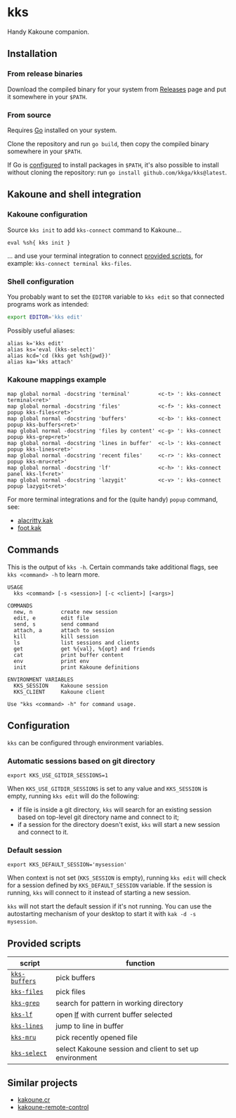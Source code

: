 # kks

Handy Kakoune companion.

## Installation

### From release binaries

Download the compiled binary for your system from
[Releases](https://github.com/kkga/kks/releases) page and put it somewhere in
your `$PATH`.

### From source

Requires [Go](https://golang.org/) installed on your system.

Clone the repository and run `go build`, then copy the compiled binary somewhere
in your `$PATH`.

If Go is [configured](https://golang.org/ref/mod#go-install) to install packages
in `$PATH`, it's also possible to install without cloning the repository: run
`go install github.com/kkga/kks@latest`.

## Kakoune and shell integration

### Kakoune configuration

Source `kks init` to add `kks-connect` command to Kakoune...

```kak
eval %sh{ kks init }
```

... and use your terminal integration to connect
[provided scripts](#provided-scripts), for example:
`kks-connect terminal kks-files`.

### Shell configuration

You probably want to set the `EDITOR` variable to `kks edit` so that connected
programs work as intended:

```sh
export EDITOR='kks edit'
```

Possibly useful aliases:

```
alias k='kks edit'
alias ks='eval (kks-select)'
alias kcd='cd (kks get %sh{pwd})'
alias ka='kks attach'
```

### Kakoune mappings example

```kak
map global normal -docstring 'terminal'         <c-t> ': kks-connect terminal<ret>'
map global normal -docstring 'files'            <c-f> ': kks-connect popup kks-files<ret>'
map global normal -docstring 'buffers'          <c-b> ': kks-connect popup kks-buffers<ret>'
map global normal -docstring 'files by content' <c-g> ': kks-connect popup kks-grep<ret>'
map global normal -docstring 'lines in buffer'  <c-l> ': kks-connect popup kks-lines<ret>'
map global normal -docstring 'recent files'     <c-r> ': kks-connect popup kks-mru<ret>'
map global normal -docstring 'lf'               <c-h> ': kks-connect panel kks-lf<ret>'
map global normal -docstring 'lazygit'          <c-v> ': kks-connect popup lazygit<ret>'
```

For more terminal integrations and for the (quite handy) `popup` command, see:

- [alacritty.kak](https://github.com/alexherbo2/alacritty.kak)
- [foot.kak](https://github.com/kkga/foot.kak)

## Commands

This is the output of `kks -h`. Certain commands take additional flags, see
`kks <command> -h` to learn more.

```
USAGE
  kks <command> [-s <session>] [-c <client>] [<args>]

COMMANDS
  new, n         create new session
  edit, e        edit file
  send, s        send command
  attach, a      attach to session
  kill           kill session
  ls             list sessions and clients
  get            get %{val}, %{opt} and friends
  cat            print buffer content
  env            print env
  init           print Kakoune definitions

ENVIRONMENT VARIABLES
  KKS_SESSION    Kakoune session
  KKS_CLIENT     Kakoune client

Use "kks <command> -h" for command usage.
```

## Configuration

`kks` can be configured through environment variables.

### Automatic sessions based on git directory

```
export KKS_USE_GITDIR_SESSIONS=1
```

When `KKS_USE_GITDIR_SESSIONS` is set to any value and `KKS_SESSION` is empty,
running `kks edit` will do the following:

- if file is inside a git directory, `kks` will search for an existing session
  based on top-level git directory name and connect to it;
- if a session for the directory doesn't exist, `kks` will start a new session
  and connect to it.

### Default session

```
export KKS_DEFAULT_SESSION='mysession'
```

When context is not set (`KKS_SESSION` is empty), running `kks edit` will check
for a session defined by `KKS_DEFAULT_SESSION` variable. If the session is
running, `kks` will connect to it instead of starting a new session.

`kks` will not start the default session if it's not running. You can use the
autostarting mechanism of your desktop to start it with `kak -d -s mysession`.

## Provided scripts

| script                                 | function                                                |
| -------------------------------------- | ------------------------------------------------------- |
| [`kks-buffers`](./scripts/kks-buffers) | pick buffers                                            |
| [`kks-files`](./scripts/kks-files)     | pick files                                              |
| [`kks-grep`](./scripts/kks-grep)       | search for pattern in working directory                 |
| [`kks-lf`](./scripts/kks-lf)           | open [lf] with current buffer selected                  |
| [`kks-lines`](./scripts/kks-lines)     | jump to line in buffer                                  |
| [`kks-mru`](./scripts/kks-mru)         | pick recently opened file                               |
| [`kks-select`](./scripts/kks-select)   | select Kakoune session and client to set up environment |

[lf]: https://github.com/gokcehan/lf

## Similar projects

- [kakoune.cr](https://github.com/alexherbo2/kakoune.cr)
- [kakoune-remote-control](https://github.com/danr/kakoune-remote-control)
